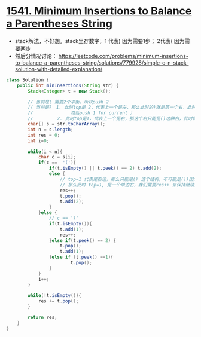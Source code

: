 # [1541. Minimum Insertions to Balance a Parentheses String](https://leetcode.com/problems/minimum-insertions-to-balance-a-parentheses-string/)

* stack解法，不好想。stack里存数字，1 代表) 因为需要1步； 2代表( 因为需要两步
* 然后分情况讨论： https://leetcode.com/problems/minimum-insertions-to-balance-a-parentheses-string/solutions/779928/simple-o-n-stack-solution-with-detailed-explanation/

```java
class Solution {
    public int minInsertions(String str) {
        Stack<Integer> t = new Stack();

        // 当前是( 需要2个平衡，所以push 2
        // 当前是） 1. 此时top是 2，代表上一个是左，那么此时的)就是第一个右，此时先pop 因为之前的(的那个2已经不需要了，
        //              然后push 1 for current ）
        //         2. 此时top是1，代表上一个是右，那这个右只能是()这种右，此时需要 pop，因为组成了())
        char[] s = str.toCharArray();
        int n = s.length;
        int res = 0;
        int i=0;

        while(i < n){
            char c = s[i];
            if(c ==  '('){
                if(t.isEmpty() || t.peek() == 2) t.add(2);
                else {
                    // top=1 代表是右边，那么只能是() 这个结构，不可能是())因为那样的话就pop了 不可能存活
                    // 那么此时 top=1, 是一个单边右，我们需要res++ 来保持继续入栈2
                    res++;
                    t.pop();
                    t.add(2);
                }
            }else {
                // c == ')'
                if(t.isEmpty()){
                    t.add(1);
                    res++;
                }else if(t.peek() == 2) {
                    t.pop();
                    t.add(1);
                }else if (t.peek() ==1){
                        t.pop();
                }     
            }
            i++;
        }

        while(!t.isEmpty()){
            res += t.pop();
        }

        return res;
    }
}

```
